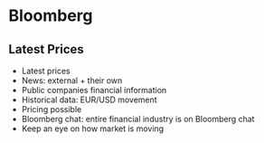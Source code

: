 # Bloomberg

## Latest Prices

- Latest prices
- News: external + their own
- Public companies financial information
- Historical data: EUR/USD movement
- Pricing possible
- Bloomberg chat: entire financial industry is on Bloomberg chat
- Keep an eye on how market is moving
